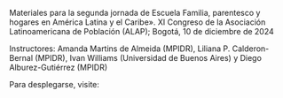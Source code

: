 Materiales para la segunda jornada de Escuela Familia, parentesco y hogares en América Latina y el Caribe».
XI Congreso de la Asociación Latinoamericana de Población (ALAP); Bogotá, 10 de diciembre de 2024

Instructores:
Amanda Martins de Almeida (MPIDR),
Liliana P. Calderon-Bernal (MPIDR),
Ivan Williams (Universidad de Buenos Aires)
y Diego Alburez-Gutiérrez (MPIDR)

Para desplegarse, visite: 
